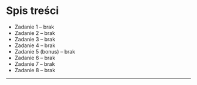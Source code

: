 # Spis treści

- Zadanie 1 – brak
- Zadanie 2 – brak
- Zadanie 3 – brak
- Zadanie 4 – brak
- Zadanie 5 (bonus) – brak
- Zadanie 6 – brak
- Zadanie 7 – brak
- Zadanie 8 – brak

***


